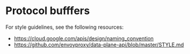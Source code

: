 # Protocol bufffers

For style guidelines, see the following resources:

  * https://cloud.google.com/apis/design/naming_convention
  * https://github.com/envoyproxy/data-plane-api/blob/master/STYLE.md
